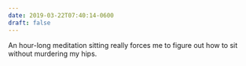 ```yaml
---
date: 2019-03-22T07:40:14-0600
draft: false
---
```


An hour-long meditation sitting really forces me to figure out how to sit without murdering my hips.

